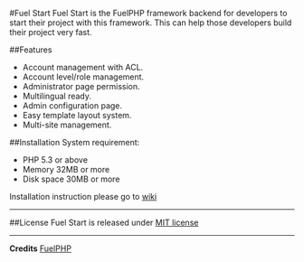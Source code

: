 #Fuel Start
Fuel Start is the FuelPHP framework backend for developers to start their project with this framework.
This can help those developers build their project very fast.

##Features
* Account management with ACL.
* Account level/role management.
* Administrator page permission.
* Multilingual ready.
* Admin configuration page.
* Easy template layout system.
* Multi-site management.

##Installation
System requirement: 
 * PHP 5.3 or above
 * Memory 32MB or more
 * Disk space 30MB or more

Installation instruction please go to [wiki][3]

---

##License
Fuel Start is released under [MIT license][2]

---

**Credits**
[FuelPHP][1]

[1]: http://fuelphp.com/
[2]: http://opensource.org/licenses/MIT
[3]: https://github.com/ve3/fuel-start/wiki
